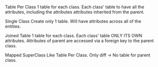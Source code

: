 Table Per Class
1 table for each class. Each class' table to have all the attributes, including the attributes attributes inherited from the parent.

Single Class
Create only 1 table. Will have attributes across all of the entities.

Joined Table
1 table for each class. Each class' table ONLY ITS OWN attributes. Attributes of parent are accessed via a foreign key to the parent class.

Mapped SuperClass
Like Table Per Class. Only diff -> No table for parent class.